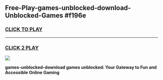 
## Free-Play-games-unblocked-download-Unblocked-Games #f196e
<h3>
<a href="https://news.freeplayer.one?title=games-unblocked-download&ref=8M">CLICK TO PLAY</a></h3>
<hr>

<h3>
<a href="https://news.freeplayer.one?title=games-unblocked-download&ref=8M">CLICK 2 PLAY</a>
  
</h3>

<a href="https://news.freeplayer.one?title=games-unblocked-download&ref=8M"><img src="https://clearcache.store/games.png"></a>


**games-unblocked-download games unblocked: Your Gateway to Fun and Accessible Online Gaming**
